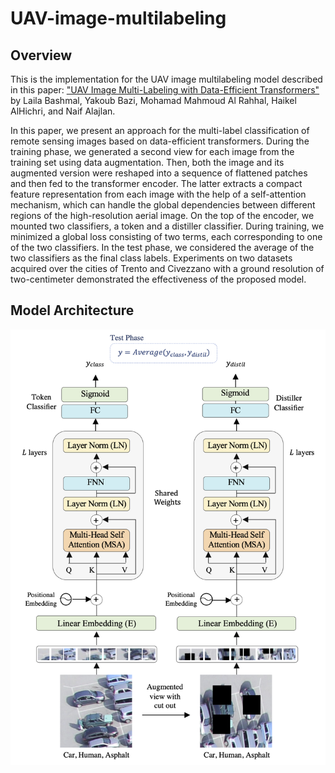 # UAV-image-multilabeling


## Overview
This is the implementation for the UAV image multilabeling model described in this paper: <a href="https://www.mdpi.com/2076-3417/11/9/3974/xml"> "UAV Image Multi-Labeling with Data-Efficient Transformers"</a> by Laila Bashmal, Yakoub Bazi, Mohamad Mahmoud Al Rahhal, Haikel AlHichri, and Naif Alajlan.


In this paper, we present an approach for the multi-label classification of remote sensing images based on data-efficient transformers. During the training phase, we generated a second view for each image from the training set using data augmentation. Then, both the image and its augmented version were reshaped into a sequence of flattened patches and then fed to the transformer encoder. The latter extracts a compact feature representation from each image with the help of a self-attention mechanism, which can handle the global dependencies between different regions of the high-resolution aerial image. On the top of the encoder, we mounted two classifiers, a token and a distiller classifier. During training, we minimized a global loss consisting of two terms, each corresponding to one of the two classifiers. In the test phase, we considered the average of the two classifiers as the final class labels. Experiments on two datasets acquired over the cities of Trento and Civezzano with a ground resolution of two-centimeter demonstrated the effectiveness of the proposed model.

## Model Architecture
![Model Architecture](model_arch.png)
